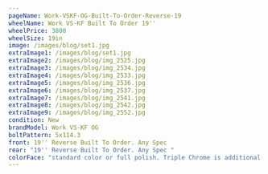 ```yaml
---
pageName: Work-VSKF-OG-Built-To-Order-Reverse-19
wheelName: Work VS-KF Built To Order 19''
wheelPrice: 3800
wheelSize: 19in
image: /images/blog/set1.jpg
extraImage1: /images/blog/set1.jpg
extraImage2: /images/blog/img_2525.jpg
extraImage3: /images/blog/img_2534.jpg
extraImage4: /images/blog/img_2533.jpg
extraImage5: /images/blog/img_2536.jpg
extraImage6: /images/blog/img_2537.jpg
extraImage7: /images/blog/img_2541.jpg
extraImage8: /images/blog/img_2542.jpg
extraImage9: /images/blog/img_2552.jpg
condition: New
brandModel: Work VS-KF OG
boltPattern: 5x114.3
front: 19'' Reverse Built To Order. Any Spec
rear: "19'' Reverse Built To Order. Any Spec "
colorFace: "standard color or full polish. Triple Chrome is additional "
---
```

